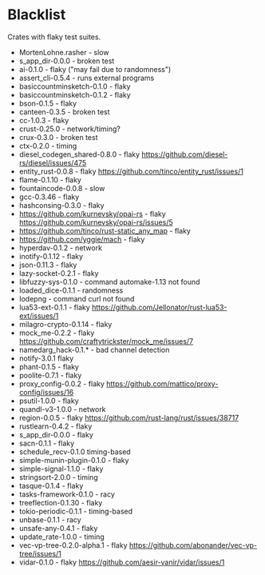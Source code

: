# Blacklist

Crates with flaky test suites.

- MortenLohne.rasher - slow
- s_app_dir-0.0.0 - broken test
- ai-0.1.0 - flaky ("may fail due to randomness")
- assert_cli-0.5.4 - runs external programs
- basiccountminsketch-0.1.0 - flaky
- basiccountminsketch-0.1.2 - flaky
- bson-0.1.5 - flaky
- canteen-0.3.5 - broken test
- cc-1.0.3 - flaky
- crust-0.25.0 - network/timing?
- crux-0.3.0 - broken test
- ctx-0.2.0 - timing
- diesel_codegen_shared-0.8.0 - flaky https://github.com/diesel-rs/diesel/issues/475
- entity_rust-0.0.8 - flaky https://github.com/tinco/entity_rust/issues/1
- flame-0.1.10 - flaky
- fountaincode-0.0.8 - slow
- gcc-0.3.46 - flaky
- hashconsing-0.3.0 - flaky
- https://github.com/kurnevsky/opai-rs - flaky https://github.com/kurnevsky/opai-rs/issues/5
- https://github.com/tinco/rust-static_any_map - flaky
- https://github.com/yggie/mach - flaky
- hyperdav-0.1.2 - network
- inotify-0.1.12 - flaky
- json-0.11.3 - flaky
- lazy-socket-0.2.1 - flaky
- libfuzzy-sys-0.1.0 - command automake-1.13 not found
- loaded_dice-0.1.1 - randomness
- lodepng - command curl not found
- lua53-ext-0.1.1 - flaky https://github.com/Jellonator/rust-lua53-ext/issues/1
- milagro-crypto-0.1.14 - flaky
- mock_me-0.2.2 - flaky https://github.com/craftytrickster/mock_me/issues/7
- namedarg_hack-0.1.* - bad channel detection
- notify-3.0.1 flaky
- phant-0.1.5 - flaky
- poolite-0.7.1 - flaky
- proxy_config-0.0.2 - flaky https://github.com/mattico/proxy-config/issues/16
- psutil-1.0.0 - flaky
- quandl-v3-1.0.0 - network
- region-0.0.5 - flaky https://github.com/rust-lang/rust/issues/38717
- rustlearn-0.4.2 - flaky
- s_app_dir-0.0.0 - flaky
- sacn-0.1.1 - flaky
- schedule_recv-0.1.0 timing-based
- simple-munin-plugin-0.1.0 - flaky
- simple-signal-1.1.0 - flaky
- stringsort-2.0.0 - timing
- tasque-0.1.4 - flaky
- tasks-framework-0.1.0 - racy
- treeflection-0.1.30 - flaky
- tokio-periodic-0.1.1 - timing-based
- unbase-0.1.1 - racy
- unsafe-any-0.4.1 - flaky
- update_rate-1.0.0 - timing
- vec-vp-tree-0.2.0-alpha.1 - flaky https://github.com/abonander/vec-vp-tree/issues/1
- vidar-0.1.0 - flaky https://github.com/aesir-vanir/vidar/issues/1
